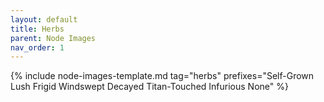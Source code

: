 ```yaml
---
layout: default
title: Herbs
parent: Node Images
nav_order: 1
---
```


{% include node-images-template.md tag="herbs" prefixes="Self-Grown Lush Frigid Windswept Decayed Titan-Touched Infurious None" %}
